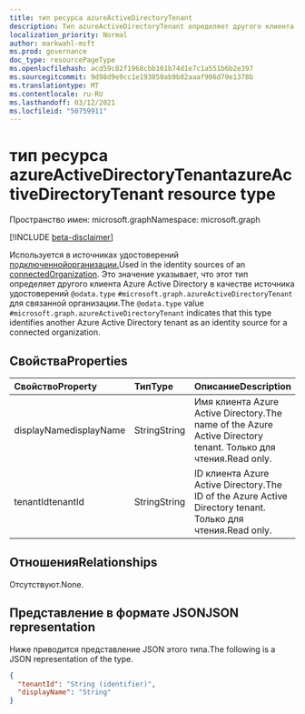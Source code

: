 ```yaml
---
title: тип ресурса azureActiveDirectoryTenant
description: Тип azureActiveDirectoryTenant определяет другого клиента Azure Active Directory в качестве источника удостоверений для связанной организации.
localization_priority: Normal
author: markwahl-msft
ms.prod: governance
doc_type: resourcePageType
ms.openlocfilehash: acd59c82f1968cbb161b74d1e7c1a551b6b2e397
ms.sourcegitcommit: 9d98d9e9cc1e193850ab9b82aaaf906d70e1378b
ms.translationtype: MT
ms.contentlocale: ru-RU
ms.lasthandoff: 03/12/2021
ms.locfileid: "50759911"
---
```

# <a name="azureactivedirectorytenant-resource-type"></a><span data-ttu-id="f6040-103">тип ресурса azureActiveDirectoryTenant</span><span class="sxs-lookup"><span data-stu-id="f6040-103">azureActiveDirectoryTenant resource type</span></span>

<span data-ttu-id="f6040-104">Пространство имен: microsoft.graph</span><span class="sxs-lookup"><span data-stu-id="f6040-104">Namespace: microsoft.graph</span></span>

[!INCLUDE [beta-disclaimer](../../includes/beta-disclaimer.md)]

<span data-ttu-id="f6040-105">Используется в источниках удостоверений [подключеннойорганизации.](connectedOrganization.md)</span><span class="sxs-lookup"><span data-stu-id="f6040-105">Used in the identity sources of an [connectedOrganization](connectedOrganization.md).</span></span> <span data-ttu-id="f6040-106">Это значение указывает, что этот тип определяет другого клиента Azure Active Directory в качестве источника удостоверений `@odata.type` `#microsoft.graph.azureActiveDirectoryTenant` для связанной организации.</span><span class="sxs-lookup"><span data-stu-id="f6040-106">The `@odata.type` value `#microsoft.graph.azureActiveDirectoryTenant` indicates that this type identifies another Azure Active Directory tenant as an identity source for a connected organization.</span></span>

## <a name="properties"></a><span data-ttu-id="f6040-107">Свойства</span><span class="sxs-lookup"><span data-stu-id="f6040-107">Properties</span></span>

| <span data-ttu-id="f6040-108">Свойство</span><span class="sxs-lookup"><span data-stu-id="f6040-108">Property</span></span>                     | <span data-ttu-id="f6040-109">Тип</span><span class="sxs-lookup"><span data-stu-id="f6040-109">Type</span></span>                      | <span data-ttu-id="f6040-110">Описание</span><span class="sxs-lookup"><span data-stu-id="f6040-110">Description</span></span> |
| :--------------------------- | :------------------------ | :---------- |
| <span data-ttu-id="f6040-111">displayName</span><span class="sxs-lookup"><span data-stu-id="f6040-111">displayName</span></span> |<span data-ttu-id="f6040-112">String</span><span class="sxs-lookup"><span data-stu-id="f6040-112">String</span></span> | <span data-ttu-id="f6040-113">Имя клиента Azure Active Directory.</span><span class="sxs-lookup"><span data-stu-id="f6040-113">The name of the Azure Active Directory tenant.</span></span> <span data-ttu-id="f6040-114">Только для чтения.</span><span class="sxs-lookup"><span data-stu-id="f6040-114">Read only.</span></span> |
| <span data-ttu-id="f6040-115">tenantId</span><span class="sxs-lookup"><span data-stu-id="f6040-115">tenantId</span></span> |<span data-ttu-id="f6040-116">String</span><span class="sxs-lookup"><span data-stu-id="f6040-116">String</span></span> | <span data-ttu-id="f6040-117">ID клиента Azure Active Directory.</span><span class="sxs-lookup"><span data-stu-id="f6040-117">The ID of the Azure Active Directory tenant.</span></span> <span data-ttu-id="f6040-118">Только для чтения.</span><span class="sxs-lookup"><span data-stu-id="f6040-118">Read only.</span></span> |

## <a name="relationships"></a><span data-ttu-id="f6040-119">Отношения</span><span class="sxs-lookup"><span data-stu-id="f6040-119">Relationships</span></span>

<span data-ttu-id="f6040-120">Отсутствуют.</span><span class="sxs-lookup"><span data-stu-id="f6040-120">None.</span></span>

## <a name="json-representation"></a><span data-ttu-id="f6040-121">Представление в формате JSON</span><span class="sxs-lookup"><span data-stu-id="f6040-121">JSON representation</span></span>

<span data-ttu-id="f6040-122">Ниже приводится представление JSON этого типа.</span><span class="sxs-lookup"><span data-stu-id="f6040-122">The following is a JSON representation of the type.</span></span>

<!-- {
  "blockType": "resource",
  "optionalProperties": [

  ],
  "@odata.type": "microsoft.graph.azureActiveDirectoryTenant",
  "baseType": "microsoft.graph.identitySource"
}-->

```json
{
  "tenantId": "String (identifier)",
  "displayName": "String"
}
```

<!-- uuid: 16cd6b66-4b1a-43a1-adaf-3a886856ed98
2019-02-04 14:57:30 UTC -->
<!-- {
  "type": "#page.annotation",
  "description": "azureActiveDirectoryTenant resource type",
  "keywords": "",
  "section": "documentation",
  "tocPath": ""
}-->


